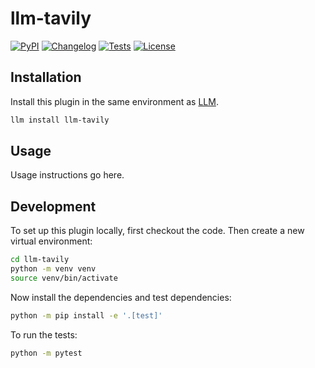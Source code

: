 # llm-tavily

[![PyPI](https://img.shields.io/pypi/v/llm-tavily.svg)](https://pypi.org/project/llm-tavily/)
[![Changelog](https://img.shields.io/github/v/release/ftnext/llm-tavily?include_prereleases&label=changelog)](https://github.com/ftnext/llm-tavily/releases)
[![Tests](https://github.com/ftnext/llm-tavily/actions/workflows/test.yml/badge.svg)](https://github.com/ftnext/llm-tavily/actions/workflows/test.yml)
[![License](https://img.shields.io/badge/license-Apache%202.0-blue.svg)](https://github.com/ftnext/llm-tavily/blob/main/LICENSE)



## Installation

Install this plugin in the same environment as [LLM](https://llm.datasette.io/).
```bash
llm install llm-tavily
```
## Usage

Usage instructions go here.

## Development

To set up this plugin locally, first checkout the code. Then create a new virtual environment:
```bash
cd llm-tavily
python -m venv venv
source venv/bin/activate
```
Now install the dependencies and test dependencies:
```bash
python -m pip install -e '.[test]'
```
To run the tests:
```bash
python -m pytest
```
